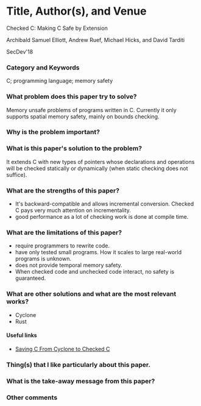 # Title, Author(s), and Venue
Checked C: Making C Safe by Extension

Archibald Samuel Elliott, Andrew Ruef, Michael Hicks, and David Tarditi

SecDev'18

### Category and Keywords
C; programming language; memory safety

### What problem does this paper try to solve?
Memory unsafe problems of programs written in C. Currently it only supports
spatial memory safety, mainly on bounds checking.

### Why is the problem important?

### What is this paper's solution to the problem?
It extends C with new types of pointers whose declarations and operations will
be checked statically or dynamically (when static checking does not suffice).

### What are the strengths of this paper?
- It's backward-compatible and allows incremental conversion. 
  Checked C pays very much attention on incrementality. 
- good performance as a lot of checking work is done at compile time.

### What are the limitations of this paper?
- require programmers to rewrite code.
- have only tested small programs. How it scales to large real-world programs 
  is unknown.
- does not provide temporal memory safety.
- When checked code and unchecked code interact, no safety is guaranteed.

### What are other solutions and what are the most relevant works?

- Cyclone
- Rust

#### Useful links
- [Saving C From Cyclone to Checked
  C](https://cs.anu.edu.au/cybersec/issisp2018/assets/slides/cyclone-overview.pdf)

### Thing(s) that I like particularly about this paper.

### What is the take-away message from this paper?

### Other comments

